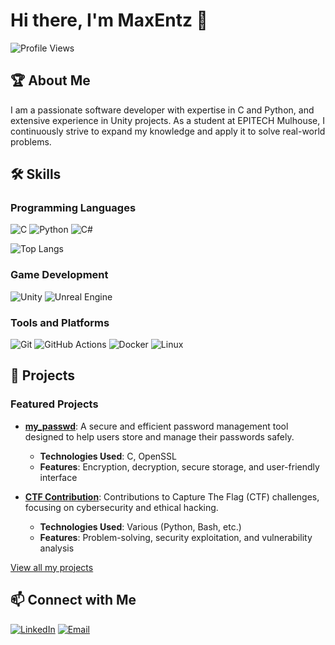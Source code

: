 # Hi there, I'm MaxEntz 👋

![Profile Views](https://komarev.com/ghpvc/?username=MaxEntz&style=flat-square)

## 🏆 About Me

I am a passionate software developer with expertise in C and Python, and extensive experience in Unity projects. As a student at EPITECH Mulhouse, I continuously strive to expand my knowledge and apply it to solve real-world problems.

## 🛠️ Skills

### Programming Languages
![C](https://img.shields.io/badge/-C-A8B9CC?style=flat-square&logo=c&logoColor=white)
![Python](https://img.shields.io/badge/-Python-3776AB?style=flat-square&logo=python&logoColor=white)
![C#](https://img.shields.io/badge/-CSharp-239120?style=flat-square&logo=c-sharp&logoColor=white)

![Top Langs](https://github-readme-stats.vercel.app/api/top-langs/?username=MaxEntz&layout=compact&theme=radical)

### Game Development
![Unity](https://img.shields.io/badge/-Unity-000000?style=flat-square&logo=unity&logoColor=white)
![Unreal Engine](https://img.shields.io/badge/-Unreal%20Engine-313131?style=flat-square&logo=unreal-engine&logoColor=white)

### Tools and Platforms
![Git](https://img.shields.io/badge/-Git-F05032?style=flat-square&logo=git&logoColor=white)
![GitHub Actions](https://img.shields.io/badge/-GitHub%20Actions-2088FF?style=flat-square&logo=github-actions&logoColor=white)
![Docker](https://img.shields.io/badge/-Docker-2496ED?style=flat-square&logo=docker&logoColor=white)
![Linux](https://img.shields.io/badge/-Linux-FCC624?style=flat-square&logo=linux&logoColor=black)

## 🚀 Projects

### Featured Projects
- **[my_passwd](https://github.com/MaxEntz/my_passwd)**: A secure and efficient password management tool designed to help users store and manage their passwords safely.
  - **Technologies Used**: C, OpenSSL
  - **Features**: Encryption, decryption, secure storage, and user-friendly interface

- **[CTF Contribution](https://github.com/MaxEntz/CCTF)**: Contributions to Capture The Flag (CTF) challenges, focusing on cybersecurity and ethical hacking.
  - **Technologies Used**: Various (Python, Bash, etc.)
  - **Features**: Problem-solving, security exploitation, and vulnerability analysis

[View all my projects](https://github.com/MaxEntz?tab=repositories)

## 📫 Connect with Me

[![LinkedIn](https://img.shields.io/badge/-LinkedIn-0A66C2?style=flat-square&logo=linkedin&logoColor=white)](https://www.linkedin.com/in/maxime-entz/)
[![Email](https://img.shields.io/badge/-Email-D14836?style=flat-square&logo=gmail&logoColor=white)](mailto:maxime.entz@epitech.eu)
